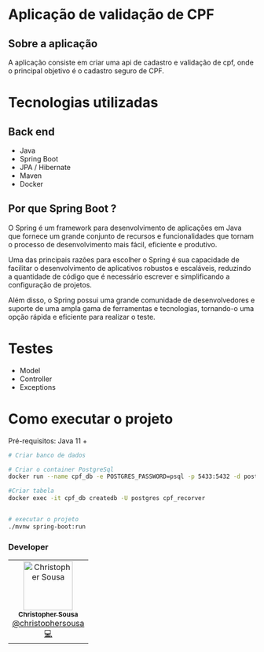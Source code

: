 # Aplicação de validação de CPF

## Sobre a aplicação

A aplicação consiste em criar uma api de cadastro e validação de cpf, onde o principal objetivo é o cadastro seguro de CPF.

# Tecnologias utilizadas
## Back end
- Java
- Spring Boot
- JPA / Hibernate
- Maven
- Docker


## Por que Spring Boot ?

O Spring é um framework para desenvolvimento de aplicações em Java que fornece um grande conjunto de recursos e funcionalidades que tornam o processo de desenvolvimento mais fácil, eficiente e produtivo.

Uma das principais razões para escolher o Spring é sua capacidade de facilitar o desenvolvimento de aplicativos robustos e escaláveis, reduzindo a quantidade de código que é necessário escrever e simplificando a configuração de projetos.

Além disso, o Spring possui uma grande comunidade de desenvolvedores e suporte de uma ampla gama de ferramentas e tecnologias, tornando-o uma opção rápida e eficiente para realizar o teste.

# Testes

- Model
- Controller
- Exceptions

# Como executar o projeto

Pré-requisitos: Java 11 +

```bash
# Criar banco de dados

# Criar o container PostgreSql
docker run --name cpf_db -e POSTGRES_PASSWORD=psql -p 5433:5432 -d postgres

#Criar tabela
docker exec -it cpf_db createdb -U postgres cpf_recorver


# executar o projeto
./mvnw spring-boot:run
```

### Developer

<table>
  <tr>
    <td align="center">
      <a href="http://github.com/christophersousa/">
        <img src="https://avatars.githubusercontent.com/u/61100762?s=400&u=791f8def6d6d9f23809227af4c69ccd16f4a6112&v=4" width="100px;" alt="Christopher Sousa"/>
        <br />
        <sub>
          <b>Christopher Sousa</b>
        </sub>
       </a>
       <br />
        <a href="https://www.linkedin.com/in/christopher-silva-857205205/" title="Linkedin">@christophersousa</a>
       <br />
       <a href="https://github.com/christophersousa/" title="Code">💻</a>
    </td>
    
</table>
